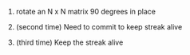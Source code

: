 1. rotate an N x N matrix 90 degrees in place

2. (second time) Need to commit to keep streak alive

3. (third time) Keep the streak alive 

